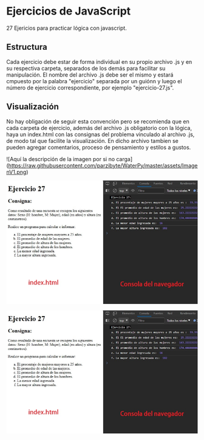 # Ejercicios de JavaScript

27 Ejericios para practicar lógica con javascript.

## Estructura
Cada ejercicio debe estar  de forma individual en su propio archivo .js y en su respectiva carpeta, separados de los demás para facilitar su manipulación. El nombre del archivo .js debe ser el mismo y estará cmpuesto por la palabra "ejercicio" separada por un guiónn y luego el número de ejercicio correspondiente, por ejemplo "ejercicio-27.js". 


## Visualización

No hay obligación de seguir esta convención pero se recomienda que en cada carpeta de ejercicio, además del archivo .js obligatorio con la lógica, haya un index.html con las consignas del problema vinculado al archivo .js, de modo tal que facilite la visualización. En dicho archivo tambien se pueden agregar comentarios, proceso de pensamiento y estilos a gustos.



<span>![</span><span>Aquí la descripción de la imagen por si no carga</span><span>]</span><span>(</span><span>https://raw.githubusercontent.com/parzibyte/WaterPy/master/assets/ImagenV1.png</span><span>)</span>

![visualizaciónn](https://github.com/fbiasuso/ejercicios-js/blob/main/visualizacion.jpg?raw=true)

![visualizaciónn](https://raw.githubusercontent.com/fbiasuso/ejercicios-js/main/visualizacion.jpg?raw=true)